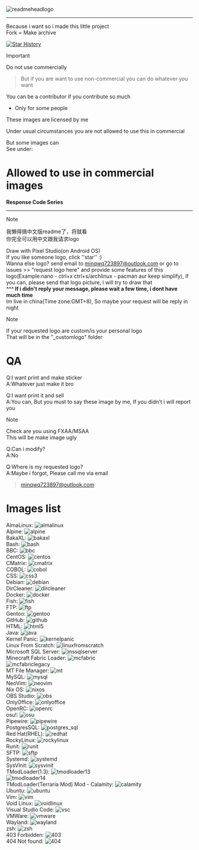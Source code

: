 ![readmeheadlogo](readmebanner.png)
<hr />  
Because i want so i made this little project<br />
Fork = Make archive  
  
[![Star History](https://api.lucabubi.me/chart?username=minqwq&repository=pixelart-logo&color=green)](https://github.com/lucabubi/star-history)
  
> [!Important]
>
> Do not use commercially

> But if you are want to use non-commercial
> you can do whatever you want
  
You can be a contributor if you contribute so much  
* Only for some people  
  
These images are licensed by me  
  
Under usual circumstances you are not allowed to use this in commercial  
  
But some images can  
See under:  
# Allowed to use in commercial images
**Response Code Series**  
<hr />

> [!Note]
>
> 我懒得搞中文版readme了，将就看  
> 你完全可以用中文跟我请求logo

Draw with Pixel Studio(on Android OS)  
If you like someone logo, click ''star'' :)  
Wanna else logo? send email to minqwq723897@outlook.com or go to issues >> "request logo here" and provide some features of this logo(Example:nano - ctrl+x   ctrl+s/archlinux - pacman   aur   keep simplify), if you can, please send that logo picture, i will try to draw that  
**^^^ If i didn't reply your message, please wait a few time, i dont have much time**  
Im live in china(Time zone:GMT+8), So maybe your request will be reply in night

> [!Note]
>
> If your requested logo are custom/is your personal logo  
> That will be in the "_customlogo" folder

# QA

Q:I want print and make sticker  
A:Whatever just make it bro

Q:I want print it and sell  
A:You can, But you must to say these image by me, If you didn't i will report you

> [!Note]
>
> Check are you using FXAA/MSAA  
> This will be make image ugly

Q:Can i modify?  
A:No

Q:Where is my requested logo?  
A:Maybe i forgot, Please call me via email

> minqwq723897@outlook.com

# Images list
AlmaLinux:
![almalinux](/almalinux/almalinux.png)  
Alpine:
![alpine](/alpine/alpine.png)  
BakaXL:
![bakaxl](/bakaxl/bakaxl.png)  
Bash:
![bash](/bash/bash.png)  
BBC:
![bbc](/bbc/bbc.png)  
CentOS:
![centos](/centos/centos.png)  
CMatrix:
![cmatrix](/cmatrix/cmatrix.png)  
COBOL:
![cobol](/cobol/cobol.png)  
CSS:
![css3](/css/css3.png)  
Debian:
![debian](/debian/debian.png)  
DirCleaner:
![dircleaner](/dircleaner/dircleaner.png)  
Docker:
![docker](/docker/docker.png)  
Fish:
![fish](/fish/fish.png)  
FTP:
![ftp](/ftp/ftp.png)  
Gentoo:
![gentoo](/gentoo/gentoo.png)  
GitHub:
![github](/github/github.png)  
HTML:
![html5](/html/html5.png)  
Java:
![java](/java/java.png)  
Kernel Panic:
![kernelpanic](/kernelpanic/kernelpanic.png)  
Linux From Scratch:
![linuxfromscratch](/linuxfromscratch/linuxfromscratch.png)  
Microsoft SQL Server:
![mssqlserver](/microsoft_sql_server/microsoft_sql_server.png)  
Minecraft Fabric Loader:
![mcfabric](/fabricloader/fabricloader.png)  
![mcfabriclegacy](/fabricloader/fabriclegacy.png)  
MT File Manager:
![mt](/mt_file_manager/mt_file_manager.png)  
MySQL:
![mysql](/mysql/mysql.png)  
NeoVim:
![neovim](/neovim/neovim.png)  
Nix OS:
![nixos](/nixos/nixos.png)  
OBS Studio:
![obs](/obs_studio/obs_studio.png)  
OnlyOffice:
![onlyoffice](/onlyoffice/onlyoffice.png)  
OpenRC:
![openrc](/openrc/openrc.png)  
osu!:
![osu](/osu/osu.png)  
Pipewire:
![pipewire](/pipewire/pipewire.png)  
PostgresSQL:
![postgres_sql](/postgres_sql/postgres_sql.png)  
Red Hat(RHEL):
![redhat](/redhat/redhat.png)  
RockyLinux:
![rockylinux](/rockylinux/rockylinux.png)  
Runit:
![runit](/runit/runit.png)  
SFTP:
![sftp](/sftp/sftp.png)  
Systemd:
![systemd](/systemd/systemd.png)  
SysVInit:
![sysvinit](/sysvinit/sysvinit.png)  
TModLoader(1.3):
![tmodloader13](/tmodloader/tmodloader_13.png)  
![tmodloader14](/tmodloader/tmodloader_14.png)  
TModLoader(Terraria Mod) Mod - Calamity:
![calamity](/trmod_calamity/trmod_calamity_14.png)  
Ubuntu:
![ubuntu](/ubuntu/ubuntu.png)  
Vim:
![vim](/vim/vim.png)  
Void Linux:
![voidlinux](/voidlinux/voidlinux.png)  
Visual Studio Code:
![vsc](/visual_studio_code/visualstudiocode.png)  
VMWare:
![vmware](/vmware/vmware.png)  
Wayland:
![wayland](/wayland/wayland.png)  
zsh:
![zsh](/zsh/zsh.png)  
403 Forbidden:
![403](/_responsecode/403forbidden/403forbidden.png)  
404 Not found:
![404](/_responsecode/404notfound/404notfound.png)  
